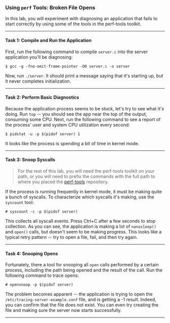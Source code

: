 ### Using `perf` Tools: Broken File Opens

In this lab, you will experiment with diagnosing an application that fails to start correctly by using some of the tools in the perf-tools toolkit.

- - -

#### Task 1: Compile and Run the Application

First, run the following command to compile `server.c` into the server application you'll be diagnosing:

```
$ gcc -g -fno-omit-frame-pointer -O0 server.c -o server
```

Now, run `./server`. It should print a message saying that it's starting up, but it never completes initialization.

- - -

#### Task 2: Perform Basic Diagnostics

Because the application process seems to be stuck, let's try to see what it's doing. Run `top` -- you should see the app near the top of the output, consuming some CPU. Next, run the following command to see a report of the process' user and system CPU utilization every second: 

```
$ pidstat -u -p $(pidof server) 1
```

It looks like the process is spending a bit of time in kernel mode.

- - -

#### Task 3: Snoop Syscalls

> For the rest of this lab, you will need the perf-tools toolkit on your path, or you will need to prefix the commands with the full path to where you placed the [perf-tools](https://github.com/brendangregg/perf-tools) repository.

If the process is running frequently in kernel mode, it must be making quite a bunch of syscalls. To characterize which syscalls it's making, use the `syscount` tool:

```
# syscount -c -p $(pidof server)
```

This collects all syscall events. Press Ctrl+C after a few seconds to stop collection. As you can see, the application is making a lot of `nanosleep()` and `open()` calls, but doesn't seem to be making progress. This looks like a typical retry pattern -- try to open a file, fail, and then try again.

- - -

#### Task 4: Snooping Opens

Fortunately, there a tool for snooping all `open` calls performed by a certain process, including the path being opened and the result of the call. Run the following command to trace opens:

```
# opensnoop -p $(pidof server)
```

The problem becomes apparent -- the application is trying to open the `/etc/tracing-server-example.conf` file, and is getting a -1 result. Indeed, you can confirm that the file does not exist. You can even try creating the file and making sure the server now starts successfully.

- - -
